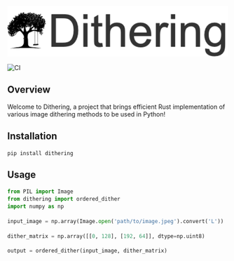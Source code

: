 <p align="center">
    <br>
    <img src="https://github.com/BackyardML/dithering/blob/main/resources/dithering.png?raw=true" width="600"/>
    <br>
<p>

![CI](https://github.com/BackyardML/dithering/actions/workflows/CI.yml/badge.svg)

## Overview
Welcome to Dithering, a project that brings efficient Rust implementation of various image dithering methods to be used in Python!

## Installation
```
pip install dithering
```

## Usage
```python
from PIL import Image
from dithering import ordered_dither
import numpy as np

input_image = np.array(Image.open('path/to/image.jpeg').convert('L'))

dither_matrix = np.array([[0, 128], [192, 64]], dtype=np.uint8)

output = ordered_dither(input_image, dither_matrix)


```
